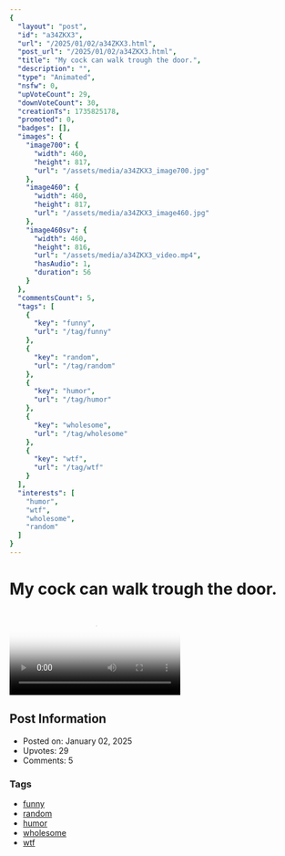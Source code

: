```yaml
---
{
  "layout": "post",
  "id": "a34ZKX3",
  "url": "/2025/01/02/a34ZKX3.html",
  "post_url": "/2025/01/02/a34ZKX3.html",
  "title": "My cock can walk trough the door.",
  "description": "",
  "type": "Animated",
  "nsfw": 0,
  "upVoteCount": 29,
  "downVoteCount": 30,
  "creationTs": 1735825178,
  "promoted": 0,
  "badges": [],
  "images": {
    "image700": {
      "width": 460,
      "height": 817,
      "url": "/assets/media/a34ZKX3_image700.jpg"
    },
    "image460": {
      "width": 460,
      "height": 817,
      "url": "/assets/media/a34ZKX3_image460.jpg"
    },
    "image460sv": {
      "width": 460,
      "height": 816,
      "url": "/assets/media/a34ZKX3_video.mp4",
      "hasAudio": 1,
      "duration": 56
    }
  },
  "commentsCount": 5,
  "tags": [
    {
      "key": "funny",
      "url": "/tag/funny"
    },
    {
      "key": "random",
      "url": "/tag/random"
    },
    {
      "key": "humor",
      "url": "/tag/humor"
    },
    {
      "key": "wholesome",
      "url": "/tag/wholesome"
    },
    {
      "key": "wtf",
      "url": "/tag/wtf"
    }
  ],
  "interests": [
    "humor",
    "wtf",
    "wholesome",
    "random"
  ]
}
---
```


# My cock can walk trough the door.

<video controls playsinline loop poster="/assets/media/a34ZKX3_image460.jpg">
  <source src="/assets/media/a34ZKX3_video.mp4" type="video/mp4">
  Your browser does not support the video tag.
</video>

## Post Information

- Posted on: January 02, 2025
- Upvotes: 29
- Comments: 5

### Tags

- [funny](/tag/funny)
- [random](/tag/random)
- [humor](/tag/humor)
- [wholesome](/tag/wholesome)
- [wtf](/tag/wtf)
